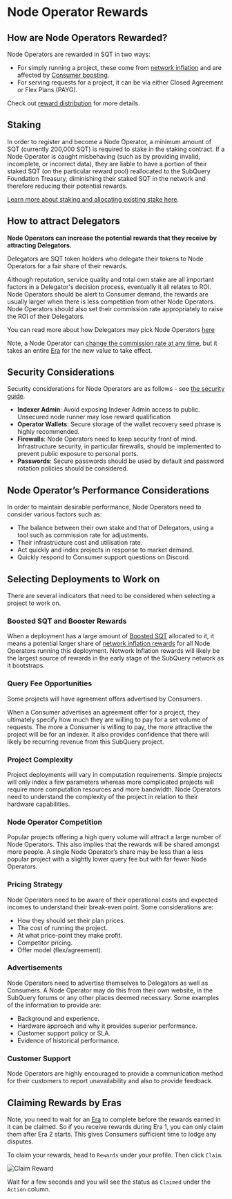 # Node Operator Rewards

## How are Node Operators Rewarded?

Node Operators are rewarded in SQT in two ways:

- For simply running a project, these come from [network inflation](../introduction/reward-distribution.md#network-inflation-rewards) and are affected by [Consumer boosting](../consumers/boosting.md).
- For serving requests for a project, it can be via either Closed Agreement or Flex Plans (PAYG).

Check out [reward distribution](../introduction/reward-distribution.md) for more details.

## Staking

In order to register and become a Node Operator, a minimum amount of SQT (currently 200,000 SQT) is required to stake in the staking contract. If a Node Operator is caught misbehaving (such as by providing invalid, incomplete, or incorrect data), they are liable to have a portion of their staked SQT (on the particular reward pool) reallocated to the SubQuery Foundation Treasury, diminishing their staked SQT in the network and therefore reducing their potential rewards.

[Learn more about staking and allocating existing stake here](./stake.md).

## How to attract Delegators

**Node Operators can increase the potential rewards that they receive by attracting Delegators.**

Delegators are SQT token holders who delegate their tokens to Node Operators for a fair share of their rewards.

Although reputation, service quality and total own stake are all important factors in a Delegator's decision process, eventually it all relates to ROI. Node Operators should be alert to Consumer demand, the rewards are usually larger when there is less competition from other Node Operators. Node Operators should also set their commission rate appropriately to raise the ROI of their Delegators.

You can read more about how Delegators may pick Node Operators [here](../delegators/rewards.md#how-to-select-what-indexers-to-delegate-to)

Note, a Node Operator can [change the commission rate at any time](./setup/becoming-a-node-operator.md#6-configure-an-node-operator-commission-rate-nocr), but it takes an entire [Era](../introduction/era.md) for the new value to take effect.

## Security Considerations

Security considerations for Node Operators are as follows - see [the security guide](./setup/security-guide.md).

- **Indexer Admin**: Avoid exposing Indexer Admin access to public. Unsecured node runner may lose reward qualification
- **Operator Wallets**: Secure storage of the wallet recovery seed phrase is highly recommended.
- **Firewalls**: Node Operators need to keep security front of mind. Infrastructure security, in particular firewalls, should be implemented to prevent public exposure to personal ports.
- **Passwords**: Secure passwords should be used by default and password rotation policies should be considered.

## Node Operator’s Performance Considerations

In order to maintain desirable performance, Node Operators need to consider various factors such as:

- The balance between their own stake and that of Delegators, using a tool such as commission rate for adjustments.
- Their infrastructure cost and utilisation rate.
- Act quickly and index projects in response to market demand.
- Quickly respond to Consumer support questions on Discord.

## Selecting Deployments to Work on

There are several indicators that need to be considered when selecting a project to work on.

### Boosted SQT and Booster Rewards

When a deployment has a large amount of [Boosted SQT](../consumers/boosting.md) allocated to it, it means a potential larger share of [network inflation rewards](../introduction/reward-distribution.md#network-inflation-rewards) for all Node Operators running this deployment. Network Inflation rewards will likely be the largest source of rewards in the early stage of the SubQuery network as it bootstraps.

### Query Fee Opportunities

Some projects will have agreement offers advertised by Consumers.

When a Consumer advertises an agreement offer for a project, they ultimately specify how much they are willing to pay for a set volume of requests. The more a Consumer is willing to pay, the more attractive the project will be for an Indexer. It also provides confidence that there will likely be recurring revenue from this SubQuery project.

### Project Complexity

Project deployments will vary in computation requirements. Simple projects will only index a few parameters whereas more complicated projects will require more computation resources and more bandwidth. Node Operators need to understand the complexity of the project in relation to their hardware capabilities.

### Node Operator Competition

Popular projects offering a high query volume will attract a large number of Node Operators. This also implies that the rewards will be shared amongst more people. A single Node Operator’s share may be less than a less popular project with a slightly lower query fee but with far fewer Node Operators.

### Pricing Strategy

Node Operators need to be aware of their operational costs and expected incomes to understand their break-even point. Some considerations are:

- How they should set their plan prices.
- The cost of running the project.
- At what price-point they make profit.
- Competitor pricing.
- Offer model (flex/agreement).

### Advertisements

Node Operators need to advertise themselves to Delegators as well as Consumers. A Node Operator may do this from their own website, in the SubQuery forums or any other places deemed necessary. Some examples of the information to provide are:

- Background and experience.
- Hardware approach and why it provides superior performance.
- Customer support policy or SLA.
- Evidence of historical performance.

### Customer Support

Node Operators are highly encouraged to provide a communication method for their customers to report unavailability and also to provide feedback.

## Claiming Rewards by Eras

Note, you need to wait for an [Era](../introduction/era.md) to complete before the rewards earned in it can be claimed. So if you receive rewards during Era 1, you can only claim them after Era 2 starts. This gives Consumers sufficient time to lodge any disputes.

To claim your rewards, head to `Rewards` under your profile. Then click `Claim`.

![Claim Reward](/assets/img/network/profile_rewards.png)

Wait for a few seconds and you will see the status as `Claimed` under the `Action` column.
